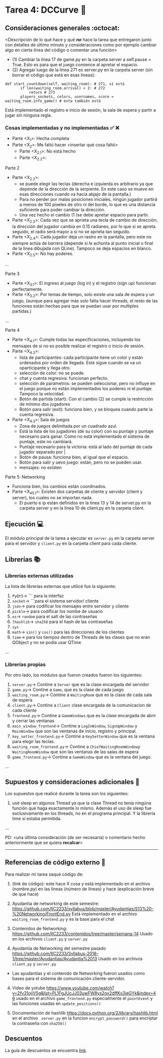# Tarea 4: DCCurve :school_satchel:



## Consideraciones generales :octocat:

<Descripción de lo qué hace y qué **_no_** hace la tarea que entregaron junto
con detalles de último minuto y consideraciones como por ejemplo cambiar algo
en cierta línea del código o comentar una función>

 * (1) Cambiar la línea 17 de game.py en la carpeta server a self.pause = True. Esto es para que el juego comience al apretar el espacio.
 * (2) Agregar luego de la línea 271 es server.py en la carpeta server (sin borrar el código que está en esas lineas):
 ````python3 
 def start_countdown(self, waiting_room): # 271, sí está
        if len(waiting_room.arrival) < 2: # 272
            return # 273
        players_sockets, colors, usernames, score = waiting_room.info_game() # esta también está
 
```` 
         

Está implementado el registro e inicio de sesión, la sala de espera y partir a jugar sin ninguna regla.

### Cosas implementadas y no implementadas :white_check_mark: :x:

* Parte <X<sub>1</sub>>: Hecha completa
* Parte <X<sub>2</sub>>: Me faltó hacer <insertar qué cosa faltó>
    * Parte <X<sub>2.1</sub>>: No está hecho
    * Parte <X<sub>2.2</sub>>: 

Parte 2
* Parte <X<sub>2.2</sub>>: 
    * se puede elegir las teclas (derecha e izquierda es arbitrario ya que depende de la dirección de la serpiente. En este caso se mueve en esas direcciones cuando va hacia abjajo de la pantalla.)
    * Para no perder por malas posiciones iniciales, ningún jugador partirá a menos de 100 pixeles de otro ni del borde, lo que es una distancia suficiente para poder cambiar la dirección.
    * Una vez hecho el cambio (1 )se debe apretar espacio para partir.
* Parte <X<sub>2.3</sub>>: Cada vez que se aprieta una tecla de cambio de dirección, la dirección del jugador cambia en 0.15 radianes, por lo que si se apreta seguido, el radio será mayor a si no se aprieta tan seguido.
* Parte <X<sub>2.4</sub>>: Cada jugador deja un rastro en la pantalla, pero este no siempre actúa de barrera (depende si le achunta al punto inicial o final de la linea dibujada con QLine). Tampoco se deja espacios en blanco.
* Parte <X<sub>2.5</sub>>: No hay poderes.

... 

Parte 3
* Parte <X<sub>3.1</sub>>: El ingreso al juego (log in) y el registro (sign up) funcionan perfectamente.
* Parte <X<sub>3.2</sub>>: Por temas de tiempo, solo existe una sala de espera y un juego, (aunque para agregar más solo falta hacer threads, el resto de las funciones están hechas para que se puedan usar por multiples partidas.)

...

Parte 4
* Parte <X<sub>4.1</sub>>: Cumple todas las especificaciones, incluyendo los mensajes de si no es posible realizar el registro o inicio de sesión.
* Parte <X<sub>4.2</sub>>:
    * lista de participantes: cada participante tiene un color y están ordenados por orden de llegada. Este sigue cuando se va un oparticipante y llega otro.
    * selección de color: no se puede.
    * chat y cuenta regresiva: funcionan perfecto.
    * selección de parámetros: se pueden seleccionar, pero no influye en el juego porque no están implementados los poderes ni el puntaje. Tampoco la velocidad.
    * Botón de partida (start): Con el cambio (2) se cumple la restricción de minimo dos jugadores
    * Botón para salir (exit): funciona bien, y se bloquea cuando parte la cuenta regresiva.
* Parte <X<sub>4.3</sub>>: Sala de juegos
    * Zona de juegos delimitada por un cuadrado azul.
    * Está la lista de los jugadores (de su color) con su puntaje y puntaje necesario para ganar. Como no está implementado el sistema de puntaje, este no cambiará.
    * Puntaje necesario para la victoria: está al lado del puntaje de cada jugador separado por | 
    * Botón de pausa: funciona bien, al igual que el espacio.
    * Botón para salir y uevo juego: están, pero no se pueden usar.
    * mensajes: no existen
 
 
Parte 5: Networking
* Funciona bien, los cambios están coordinados.
* Parte <X<sub>45.1</sub>>: Existen dos carpetas de cliente y servidor (client y server), los cuales no se importan nada.
    * El puerto e ip están definidos en la linea 13 y 14 de server.py en la carpeta server y en la línea 10 de client.py en la carpeta client.
    


## Ejecución :computer:
El módulo principal de la tarea a ejecutar es  ```server.py``` en la carpeta server para el servidor y ```client.py``` en la carpeta client para cada cliente.


 
## Librerías :books:
### Librerías externas utilizadas
La lista de librerías externas que utilicé fue la siguiente:

1. ```PyQt5```-> ``` para la interfaz
2. ```socket```-> ```para el sistema servidor/ cliente
3. ```json```-> para codificar los mensajes entre servidor y cliente
4. ```pickle```-> para codificar los nombe de usuario 
1. ```os```-> ```random``` para el salt de las contraseñas
2. ```lhashlib```-> ```sha256```  para el hash de las contraseñas
1. ```sys```
2. ```math```-> ```sin()``` y ```cos()```  para las direcciones de los clientes
1. ```time```-> para los tiempos dentro de Threads de las clases que no eran QObject y no se podía usar QTime


...

### Librerías propias
Por otro lado, los módulos que fueron creados fueron los siguientes:

1. ```server.py```-> Contine a ```Server``` que es la clase encargada del servidor
1. ```game.py```-> Contine a ```Game```, que es la clase de cada juego
1. ```waiting_room.py```-> Contine a ```WaitingRoom``` que es la clase de cada sala de espera
1. ```client.py```-> Contine a ```Client``` clase encargada de la comunicacion de cada cliente
1. ```frontend.py```-> Contine a ```GameWindows``` que es la clase encargada de abrir y cerrar las ventanas
1. ```main_window_frontend```-> Contine a ```LogInWindow```, ```SignUpWindow``` y ```MainWindow``` que son las ventanas de inicio, registro y principal.
1. ```key_setter_frontend.py```-> Contine a ```KeySetterWindow``` que es la ventana para elegir las teclas.
1. ```waiting_room_frontend.py```-> Contine a ```ChiefWaitingRoomWindow```y  ```WaitingRoomWindow``` que son las ventanas de las salas de espera
1. ```game_frontend.py```-> Contine a ```GameWindow``` que es la ventana del juego.

...

## Supuestos y consideraciones adicionales :thinking:
Los supuestos que realicé durante la tarea son los siguientes:

1. usé sleep en algunos Thread ya que la clase Thread no tenía ningúna función que haga exactamente lo mismo. Además el uso de sleep fue exclusivamente en los threads, no en el programa principal. Y la librería time sí estaba permitida.


...

PD: <una última consideración (de ser necesaria) o comentario hecho anteriormente que se quiera **recalcar**>


-------

## Referencias de código externo :book:

Para realizar mi tarea saqué código de:
1. (link de código): este hace X cosa y está implementado en el archivo (nombre.py) en las líneas (número de líneas) y hace (explicación breve de que hace)



1. Ayudantia de networking de este semestre: https://github.com/IIC2233/syllabus/blob/master/Ayudantias/S13%20-%20Networking/FrontEnd.py
Está implementado en el archivo ````waiting_room_frontend.py```` y es la base para el chat
2. Contenidos de Networking: https://github.com/IIC2233/contenidos/tree/master/semana-14 
Usado en los archivos ```client.py``` y ```server.py``` 
3. Ayudantía de Networking del semestre pasado https://github.com/IIC2233/Syllabus-2018-1/tree/master/Ayudantias/Ayudantia%2013
Usado en los archivos ```client.py``` y ```server.py``` 
* Las ayudantías y el contenido de Networking fueron usados como bases para el sistema de comunicación cliente-servidor.

4. Video de yotube https://www.youtube.com/watch?v=2fv31ojiV5g&list=PL1FgJUcJJ03uwFW8ys2ov2dffKs3ieGYk&index=46 
usado en el archivo ```game_frontend.py``` especialmente el ```paintEvent``` y las funciones usadas en ```update_positions()```

5. Documentación de hashlib https://docs.python.org/2/library/hashlib.html en el archivo ``` server.py```
en la funcion ```encrypt_password()``` para encriptar la contraseña con ```sha256()```

## Descuentos
La guía de descuentos se encuentra [link](https://github.com/IIC2233/syllabus/blob/master/Tareas/Descuentos.md).